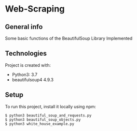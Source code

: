 # Web-Scraping

## General info
Some basic functions of the BeautifulSoup Library Implemented
	
## Technologies
Project is created with:
* Python3: 3.7
* beautifulsoup4 4.9.3
	
## Setup
To run this project, install it locally using npm:

```
$ python3 beautiful_soup_and_requests.py
$ python3 beautiful_soup_objects.py
$ python3 white_house_example.py
```

